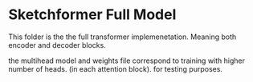 # Sketchformer Full Model

This folder is the the full transformer implemenetation. Meaning both encoder and decoder blocks.

the multihead model and weights file correspond to training with higher number of heads.
(in each attention block). for testing purposes.
